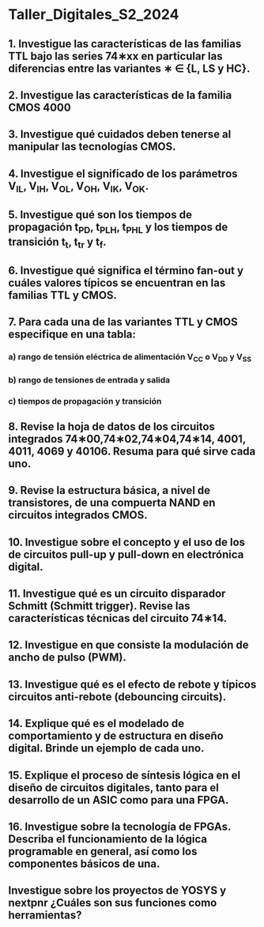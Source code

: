 # Taller_Digitales_S2_2024
##  1. Investigue las características de las familias TTL bajo las series 74∗xx en particular las diferencias entre las variantes ∗ ∈ {L, LS y HC}.

## 2. Investigue las características de la familia CMOS 4000

## 3. Investigue qué cuidados deben tenerse al manipular las tecnologías CMOS.

## 4. Investigue el significado de los parámetros V<sub>IL</sub>, V<sub>IH</sub>, V<sub>OL</sub>, V<sub>OH</sub>, V<sub>IK</sub>, V<sub>OK</sub>.

## 5. Investigue qué son los tiempos de propagación t<sub>PD</sub>, t<sub>PLH</sub>, t<sub>PHL</sub> y los tiempos de transición t<sub>t</sub>, t<sub>tr</sub> y t<sub>f</sub>.

## 6. Investigue qué significa el término fan-out y cuáles valores típicos se encuentran en las familias TTL y CMOS.

## 7. Para cada una de las variantes TTL y CMOS especifique en una tabla:

### a) rango de tensión eléctrica de alimentación V<sub>CC</sub> o V<sub>DD</sub> y V<sub>SS</sub>

### b) rango de tensiones de entrada y salida

### c) tiempos de propagación y transición

## 8. Revise la hoja de datos de los circuitos integrados 74∗00,74∗02,74∗04,74∗14, 4001, 4011, 4069 y 40106. Resuma para qué sirve cada uno.

## 9. Revise la estructura básica, a nivel de transistores, de una compuerta NAND en circuitos integrados CMOS.

## 10. Investigue sobre el concepto y el uso de los de circuitos pull-up y pull-down en electrónica digital.

## 11. Investigue qué es un circuito disparador Schmitt (Schmitt trigger). Revise las características técnicas del circuito 74∗14.

## 12. Investigue en que consiste la modulación de ancho de pulso (PWM).

## 13. Investigue qué es el efecto de rebote y típicos circuitos anti-rebote (debouncing circuits).

## 14. Explique qué es el modelado de comportamiento y de estructura en diseño digital. Brinde un ejemplo de cada uno.

## 15. Explique el proceso de síntesis lógica en el diseño de circuitos digitales, tanto para el desarrollo de un ASIC como para una FPGA.

## 16. Investigue sobre la tecnología de FPGAs. Describa el funcionamiento de la lógica programable en general, así como los componentes básicos de una.

## Investigue sobre los proyectos de YOSYS y nextpnr ¿Cuáles son sus funciones como herramientas?








